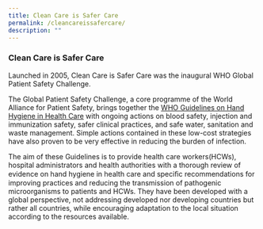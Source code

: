 ```yaml
---
title: Clean Care is Safer Care
permalink: /cleancareissafercare/
description: ""
---
```

### Clean Care is Safer Care

Launched in 2005, Clean Care is Safer Care was the inaugural WHO Global Patient Safety Challenge.

The Global Patient Safety Challenge, a core programme of the World Alliance for Patient Safety, brings together the [WHO Guidelines on Hand Hygiene in Health Care](https://apps.who.int/iris/rest/bitstreams/66334/retrieve) with ongoing actions on blood safety, injection and immunization safety, safer clinical practices, and safe water, sanitation and waste management. Simple actions contained in these low-cost strategies have also proven to be very effective in reducing the burden of infection.

The aim of these Guidelines is to provide health care workers(HCWs), hospital administrators and health authorities with a thorough review of evidence on hand hygiene in health care and speciﬁc recommendations for improving practices and reducing the transmission of pathogenic microorganisms to patients and HCWs. They have been developed with a global perspective, not addressing developed nor developing countries but rather all countries, while encouraging adaptation to the local situation according to the resources available.